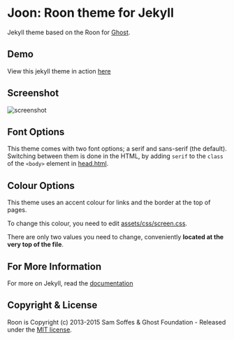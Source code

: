 # Joon: Roon theme for Jekyll

Jekyll theme based on the Roon for [Ghost](http://github.com/tryghost/roon/).

## Demo
View this jekyll theme in action [here](https://vormwald.github.io/joon)

## Screenshot
![screenshot](https://raw.githubusercontent.com/vormwald/joon/master/screenshot.jpg)

## Font Options

This theme comes with two font options; a serif and sans-serif (the default). 
Switching between them is done in the HTML, by adding `serif` to the `class` of 
the `<body>` element in [head.html](https://github.com/vormwald/joon/blob/master/_layouts/default.html.hbs#L6).

## Colour Options

This theme uses an accent colour for links and the border at the top of pages.

To change this colour, you need to edit [assets/css/screen.css](https://github.com/vormwald/joon/blob/master/assets/css/screen.css).

There are only two values you need to change, conveniently **located at the very
top of the file**.

## For More Information
For more on Jekyll, read the [documentation](http://jekyllrb.com/)


## Copyright & License

Roon is Copyright (c) 2013-2015 Sam Soffes & Ghost Foundation - Released under 
the [MIT license](LICENSE).
